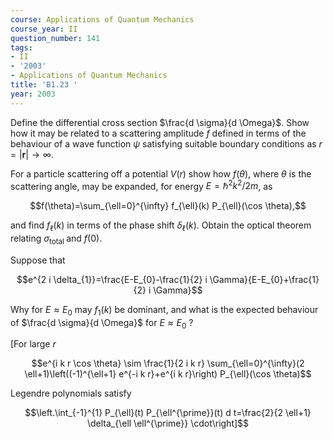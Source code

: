 ```yaml
---
course: Applications of Quantum Mechanics
course_year: II
question_number: 141
tags:
- II
- '2003'
- Applications of Quantum Mechanics
title: 'B1.23 '
year: 2003
---
```



Define the differential cross section $\frac{d \sigma}{d \Omega}$. Show how it may be related to a scattering amplitude $f$ defined in terms of the behaviour of a wave function $\psi$ satisfying suitable boundary conditions as $r=|\mathbf{r}| \rightarrow \infty$.

For a particle scattering off a potential $V(r)$ show how $f(\theta)$, where $\theta$ is the scattering angle, may be expanded, for energy $E=\hbar^{2} k^{2} / 2 m$, as

$$f(\theta)=\sum_{\ell=0}^{\infty} f_{\ell}(k) P_{\ell}(\cos \theta),$$

and find $f_{\ell}(k)$ in terms of the phase shift $\delta_{\ell}(k)$. Obtain the optical theorem relating $\sigma_{\text {total }}$ and $f(0)$.

Suppose that

$$e^{2 i \delta_{1}}=\frac{E-E_{0}-\frac{1}{2} i \Gamma}{E-E_{0}+\frac{1}{2} i \Gamma}$$

Why for $E \approx E_{0}$ may $f_{1}(k)$ be dominant, and what is the expected behaviour of $\frac{d \sigma}{d \Omega}$ for $E \approx E_{0}$ ?

[For large $r$

$$e^{i k r \cos \theta} \sim \frac{1}{2 i k r} \sum_{\ell=0}^{\infty}(2 \ell+1)\left((-1)^{\ell+1} e^{-i k r}+e^{i k r}\right) P_{\ell}(\cos \theta)$$

Legendre polynomials satisfy

$$\left.\int_{-1}^{1} P_{\ell}(t) P_{\ell^{\prime}}(t) d t=\frac{2}{2 \ell+1} \delta_{\ell \ell^{\prime}} \cdot\right]$$